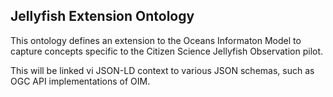 ##  Jellyfish Extension Ontology


This ontology defines an extension to the Oceans Informaton Model to capture concepts specific to the Citizen Science Jellyfish Observation pilot.

This will be linked vi JSON-LD context to various JSON schemas, such as OGC API implementations of OIM.
